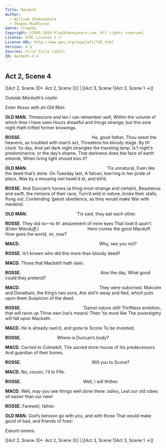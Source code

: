 ```yaml
---
Title: Macbeth
Author: 
  - William Shakespeare
  - Thomas Middleton
Genre: Tragedy
Copyright: ©2005-2024 PlayShakespeare.com. All rights reserved.
License: GFDL License 1.3
License URL: http://www.gnu.org/copyleft/fdl.html
Version: 4.3
Sources: First Folio (1623)
ID: macbeth-2-4
---
```


## Act 2, Scene 4
[[Act 2, Scene 3|← Act 2, Scene 3]] | [[Act 3, Scene 1|Act 3, Scene 1 →]]

*Outside Macbeth’s castle.*

*Enter Rosse with an Old Man.*

**OLD MAN.**
Threescore and ten I can remember well,
Within the volume of which time I have seen
Hours dreadful and things strange; but this sore night
Hath trifled former knowings.

**ROSSE.**
                Ha, good father,
Thou seest the heavens, as troubled with man’s act,
Threatens his bloody stage. By th’ clock ’tis day,
And yet dark night strangles the traveling lamp.
Is’t night’s predominance, or the day’s shame,
That darkness does the face of earth entomb,
When living light should kiss it?

**OLD MAN.**
                  ’Tis unnatural,
Even like the deed that’s done. On Tuesday last,
A falcon, tow’ring in her pride of place,
Was by a mousing owl hawk’d at, and kill’d.

**ROSSE.**
And Duncan’s horses (a thing most strange and certain),
Beauteous and swift, the minions of their race,
Turn’d wild in nature, broke their stalls, flung out,
Contending ’gainst obedience, as they would make
War with mankind.

**OLD MAN.**
           ’Tis said, they eat each other.

**ROSSE.**
They did so—to th’ amazement of mine eyes
That look’d upon’t.
*(Enter Macduff.)*
           Here comes the good Macduff.
How goes the world, sir, now?

**MACD.**
                  Why, see you not?

**ROSSE.**
Is’t known who did this more than bloody deed?

**MACD.**
Those that Macbeth hath slain.

**ROSSE.**
                  Alas the day,
What good could they pretend?

**MACD.**
                  They were suborned.
Malcolm and Donalbain, the King’s two sons,
Are stol’n away and fled, which puts upon them
Suspicion of the deed.

**ROSSE.**
              ’Gainst nature still!
Thriftless ambition, that will ravin up
Thine own live’s means! Then ’tis most like
The sovereignty will fall upon Macbeth.

**MACD.**
He is already nam’d, and gone to Scone
To be invested.

**ROSSE.**
        Where is Duncan’s body?

**MACD.**
Carried to Colmekill,
The sacred store-house of his predecessors
And guardian of their bones.

**ROSSE.**
                Will you to Scone?

**MACD.**
No, cousin, I’ll to Fife.

**ROSSE.**
              Well, I will thither.

**MACD.**
Well, may you see things well done there: *adieu*,
Lest our old robes sit easier than our new!

**ROSSE.**
Farewell, father.

**OLD MAN.**
God’s benison go with you, and with those
That would make good of bad, and friends of foes!

*Exeunt omnes.*

[[Act 2, Scene 3|← Act 2, Scene 3]] | [[Act 3, Scene 1|Act 3, Scene 1 →]]